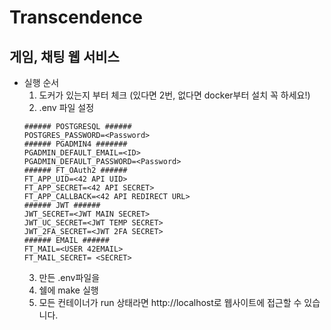 # Transcendence

## 게임, 채팅 웹 서비스

- 실행 순서
  1. 도커가 있는지 부터 체크 (있다면 2번, 없다면 docker부터 설치 꼭 하세요!)
  2. .env 파일 설정
  ```
  ###### POSTGRESQL ######
  POSTGRES_PASSWORD=<Password>
  ###### PGADMIN4 #######
  PGADMIN_DEFAULT_EMAIL=<ID>
  PGADMIN_DEFAULT_PASSWORD=<Password>
  ###### FT_OAuth2 ######
  FT_APP_UID=<42 API UID>
  FT_APP_SECRET=<42 API SECRET>
  FT_APP_CALLBACK=<42 API REDIRECT URL>
  ###### JWT ######
  JWT_SECRET=<JWT MAIN SECRET>
  JWT_UC_SECRET=<JWT TEMP SECRET>
  JWT_2FA_SECRET=<JWT 2FA SECRET>
  ###### EMAIL ######
  FT_MAIL=<USER 42EMAIL>
  FT_MAIL_SECRET= <SECRET>
  ```
  3. 만든 .env파일을 
  3. 쉘에 make 실행
  4. 모든 컨테이너가 run 상태라면 http://localhost로 웹사이트에 접근할 수 있습니다.

